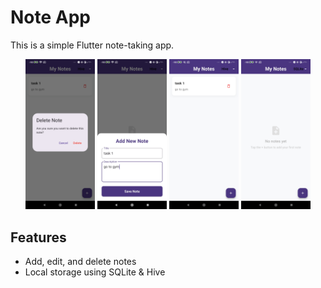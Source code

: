 # Note App

This is a simple Flutter note-taking app.

<p align="center">
  <img src="assets/photo1.jpg" width="22%" />
  <img src="assets/photo2.jpg" width="22%" />
  <img src="assets/photo3.jpg" width="22%" />
  <img src="assets/photo4.jpg" width="22%" />
</p>

## Features
- Add, edit, and delete notes
- Local storage using SQLite & Hive
